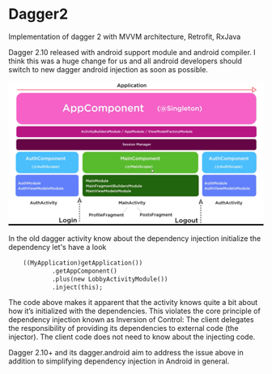 # Dagger2
Implementation of dagger 2 with MVVM architecture, Retrofit, RxJava

Dagger 2.10 released with android support module and android compiler. I think this was a huge change for us and all android developers should switch to new dagger android injection as soon as possible.


![alt text](https://github.com/FazalHussain/Dagger2/blob/master/screenshot/Screen%20Shot%202019-06-30%20at%2011.56.15%20AM.png)

In the old dagger activity know about the dependency injection initialize the dependency let's have a look

        ((MyApplication)getApplication())
                .getAppComponent()
                .plus(new LobbyActivityModule())
                .inject(this);
    
The code above makes it apparent that the activity knows quite a bit about how it’s initialized with the dependencies. This violates the core principle of dependency injection known as Inversion of Control: The client delegates the responsibility of providing its dependencies to external code (the injector). The client code does not need to know about the injecting code.

Dagger 2.10+ and its dagger.android aim to address the issue above in addition to simplifying dependency injection in Android in general.

